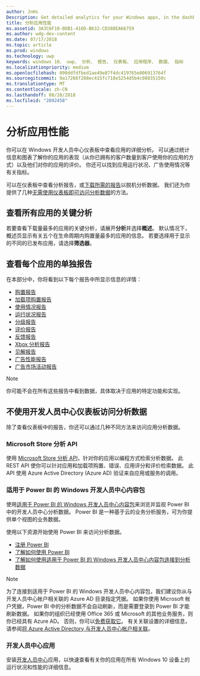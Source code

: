 ```yaml
---
author: JnHs
Description: Get detailed analytics for your Windows apps, in the dashboard or via other methods.
title: 分析应用性能
ms.assetid: 3A3C6F10-0DB1-416D-B632-CD388EA66759
ms.author: wdg-dev-content
ms.date: 07/17/2018
ms.topic: article
ms.prod: windows
ms.technology: uwp
keywords: windows 10、 uwp、 分析、 报告、 仪表板、 应用程序、 数据、 指标
ms.localizationpriority: medium
ms.openlocfilehash: 090ddfdfbed1ae49e87f4dc419765e006913764f
ms.sourcegitcommit: 9a17266f208ec415fc718e5254d5b4c08835150c
ms.translationtype: MT
ms.contentlocale: zh-CN
ms.lasthandoff: 08/28/2018
ms.locfileid: "2892458"
---
```

# <a name="analyze-app-performance"></a>分析应用性能

你可以在 Windows 开发人员中心仪表板中查看应用的详细分析。 可以通过统计信息和图表了解你的应用的表现（从你已拥有的客户数量到客户使用你的应用的方式）以及他们对你的应用的评价。 你还可以找到应用运行状况、广告使用情况等有关指标。

可以在仪表板中查看分析报告，或[下载所需的报告](download-analytic-reports.md)以脱机分析数据。 我们还为你提供了几种[无需使用仪表板即可访问分析数据](#no-dashboard)的方法。

## <a name="view-key-analytics-for-all-your-apps"></a>查看所有应用的关键分析

若要查看下载量最多的应用的关键分析，请展开**分析**并选择**概述**。 默认情况下，概述页显示有关五个在生命周期内购置量最多的应用的信息。 若要选择用于显示的不同的已发布应用，请选择**筛选器**。

## <a name="view-individual-reports-for-each-app"></a>查看每个应用的单独报告

在本部分中，你将看到以下每个报告中所显示信息的详情：

-   [购置报告](acquisitions-report.md)
-   [加载项购置报告](add-on-acquisitions-report.md)
-   [使用情况报告](usage-report.md)
-   [运行状况报告](health-report.md)
-   [分级报告](ratings-report.md)
-   [评价报告](reviews-report.md)
-   [反馈报告](feedback-report.md)
-   [Xbox 分析报告](xbox-analytics-report.md)
-   [见解报告](insights-report.md)
-   [广告性能报告](advertising-performance-report.md)
-   [广告市场活动报告](promote-your-app-report.md)


> [!NOTE]
> 你可能不会在所有这些报告中看到数据，具体取决于应用的特定功能和实现。

<span id="no-dashboard"/>

## <a name="access-analytics-data-without-using-the-dev-center-dashboard"></a>不使用开发人员中心仪表板访问分析数据

除了查看仪表板中的报告，你还可以通过几种不同方法来访问应用分析数据。

### <a name="microsoft-store-analytics-api"></a>Microsoft Store 分析 API

使用 [Microsoft Store 分析 API](../monetize/access-analytics-data-using-windows-store-services.md)，针对你的应用以编程方式检索分析数据。 此 REST API 使你可以针对应用和加载项购置、错误、应用评分和评价检索数据。 此 API 使用 Azure Active Directory (Azure AD) 验证来自应用或服务的调用。

### <a name="windows-dev-center-content-pack-for-power-bi"></a>适用于 Power BI 的 Windows 开发人员中心内容包

使用[适用于 Power BI 的 Windows 开发人员中心内容包](https://powerbi.microsoft.com/documentation/powerbi-content-pack-windows-dev-center/)来浏览并监视 Power BI 中的开发人员中心分析数据。 Power BI 是一种基于云的业务分析服务，可为你提供单个视图的业务数据。

使用以下资源开始使用 Power BI 来访问分析数据。

* [注册 Power BI](https://powerbi.microsoft.com/documentation/powerbi-service-self-service-signup-for-power-bi/)
* [了解如何使用 Power BI](https://powerbi.microsoft.com/guided-learning/)
* [了解如何使用适用于 Power BI 的 Windows 开发人员中心内容包连接到分析数据](https://powerbi.microsoft.com/documentation/powerbi-content-pack-windows-dev-center/)

> [!NOTE]
> 为了连接到适用于 Power BI 的 Windows 开发人员中心内容包，我们建议你从与开发人员中心帐户相关联的 Azure AD 目录指定凭据。 如果你使用 Microsoft 帐户凭据，Power BI 中的分析数据不会自动刷新，而是需要登录到 Power BI 才能刷新数据。 如果你的组织已经使用 Office 365 或 Microsoft 的其他业务服务，则你已经具有 Azure AD。 否则，你可以[免费获取它](http://go.microsoft.com/fwlink/p/?LinkId=703757)。 有关关联设置的详细信息，请参阅[将 Azure Active Directory 与开发人员中心帐户相关联](associate-azure-ad-with-dev-center.md)。

### <a name="dev-center-app"></a>开发人员中心应用

安装[开发人员中心](https://www.microsoft.com/store/apps/dev-center/9nblggh4r5ws)应用，以快速查看有关你的应用在所有 Windows 10 设备上的运行状况和性能的详细信息。


